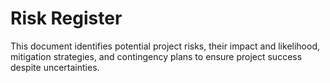 # Risk Register

This document identifies potential project risks, their impact and likelihood, mitigation strategies, and contingency plans to ensure project success despite uncertainties.